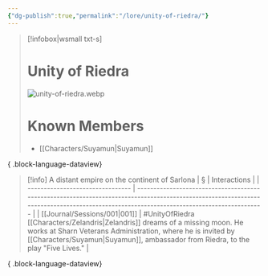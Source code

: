 ```yaml
---
{"dg-publish":true,"permalink":"/lore/unity-of-riedra/"}
---
```


> [!infobox|wsmall txt-s]
> # Unity of Riedra
> ![unity-of-riedra.webp](/img/user/z_attachments/unity-of-riedra.webp) 
> # Known Members
>  - [[Characters/Suyamun\|Suyamun]]
> 
{ .block-language-dataview}

>[!info] A distant empire on the continent of Sarlona
| §                                | Interactions                                                                                                                                                                            |
| -------------------------------- | --------------------------------------------------------------------------------------------------------------------------------------------------------------------------------------- |
| [[Journal/Sessions/001\|001]] | #UnityOfRiedra [[Characters/Zelandris\|Zelandris]] dreams of a missing moon. He works at Sharn Veterans Administration, where he is invited by [[Characters/Suyamun\|Suyamun]], ambassador from Riedra, to the play "Five Lives." |

{ .block-language-dataview}